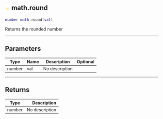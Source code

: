 ## ![shared](.gitbook/assets/shared.png) math.round

```lua
number math.round(val)
```

Returns the rounded number

------
## Parameters

| Type   | Name | Description | Optional |
| ------ | ---- | ----------- | -------: |
| number | val | No description |  |


------
## Returns

| Type   | Description |
| ------ | ----------: |
| number | No description |

